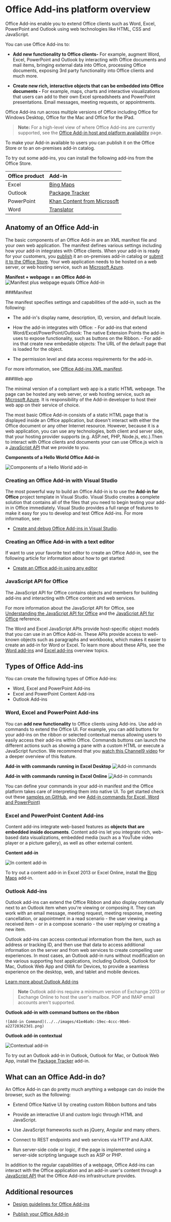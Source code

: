 
# Office Add-ins platform overview

Office Add-ins enable you to extend Office clients such as Word, Excel, PowerPoint and Outlook using web technologies like HTML, CSS and JavaScript. 

You can use Office Add-ins to: 


-  **Add new functionality to Office clients-** For example, augment Word, Excel, PowerPoint and Outlook by interacting with Office documents and mail items, bringing external data into Office, processing Office documents, exposing 3rd party functionality into Office clients and much more. 
    
-  **Create new rich, interactive objects that can be embedded into Office documents -** For example, maps, charts and interactive visualizations that users can add to their own Excel spreadsheets and PowerPoint presentations. Email messages, meeting requests, or appointments.
    
Office Add-ins run across multiple versions of Office including Office for Windows Desktop, Office for the Mac and Office for the IPad.

>**Note:** For a high-level view of where Office Add-ins are currently supported, see the [Office Add-in host and platform availability](http://dev.office.com/add-in-availability) page. 

To make your Add-in available to users you can publish it on the Office Store or to an on-premises add-in catalog.

To try out some add-ins, you can install the following add-ins from the Office Store.


|**Office product**|**Add-in**|
|:-----|:-----|
|Excel|[Bing Maps](https://store.office.com/bing-maps-WA102957661.aspx?assetid=WA102957661)|
|Outlook|[Package Tracker](https://store.office.com/package-tracker-WA104162083.aspx?assetid=WA104162083)|
|PowerPoint|[Khan Content from Microsoft](https://store.office.com/khan-content-from-microsoft-WA104320031.aspx?assetid=WA104320031)|
|Word|[Translator](https://store.office.com/translator-WA104124372.aspx?assetid=WA104124372)|


## Anatomy of an Office Add-in


The basic components of an Office Add-in are an XML manifest file and your own web application. The manifest defines various settings including how your add-in integrates with Office clients. When your add-in is ready for your customers, you [publish](../publish/publish.md) it an on-premises add-in catalog or [submit it to the Office Store](http://msdn.microsoft.com/library/ff075782-1303-4517-91cc-b3d730e9b9ae%28Office.15%29.aspx). Your web application needs to be hosted on a web server, or web hosting service, such as [Microsoft Azure](../publish/host-an-office-add-in-on-microsoft-azure.md).


**Manifest + webpage = an Office Add-in**
![Manifest plus webpage equals Office Add-in](../../images/DK2_AgaveOverview01.png)

###Manifest


The manifest specifies settings and capabilities of the add-in, such as the following:
    
- The add-in's display name, description, ID, version, and default locale.
    
- How the add-in integrates with Office: 
      - For add-ins that extend Word/Excel/PowerPoint/Outlook: The native Extension Points the add-in uses to expose functionality, such as buttons on the Ribbon. 
      - For add-ins that create new embedable objects: The URL of the default page that is loaded for the object.
       
    
- The permission level and data access requirements for the add-in.
    
For more information, see [Office Add-ins XML manifest](../../docs/overview/add-in-manifests.md).


###Web app

The minimal version of a compliant web app is a static HTML webpage. The page can be hosted any web server, or web hosting service, such as [Microsoft Azure](../publish/host-an-office-add-in-on-microsoft-azure.md). It is responsibility of the Add-in developer to host their web app on their service of choice.  

The most basic Office Add-in consists of a static HTML page that is displayed inside an Office application, but doesn't interact with either the Office document or any other Internet resource. However, because it is a web application, you can use any technologies, both client and server side, that your hosting provider supports (e.g. ASP.net, PHP, Node.js, etc.).Then to interact with Office clients and documents your can use Office.js wich is a [JavaScript API](../../docs/develop/understanding-the-javascript-api-for-office.md) that we provide to you. 


**Components of a Hello World Office Add-in**

![Components of a Hello World add-in](../../images/DK2_AgaveOverview07.png)


### Creating an Office Add-in with Visual Studio

The most powerful way to build an Office Add-in is to use the  **Add-in for Office** project template in Visual Studio. Visual Studio creates a complete solution that contains all of the files that you need to begin testing your add-in in Office immediately. Visual Studio provides a full range of features to make it easy for you to develop and test Office Add-ins. For more information, see:


- [Create and debug Office Add-ins in Visual Studio](../get-started/create-and-debug-office-add-ins-in-visual-studio.md).

### Creating an Office Add-in with a text editor

If want to use your favorite text editor to create an Office Add-in, see the following article for information about how to get started:

    
- [Create an Office add-in using any editor](../get-started/create-an-office-add-in-using-any-editor.md)
    

### JavaScript API for Office

The JavaScript API for Office contains objects and members for building add-ins and interacting with Office content and web services.

For more information about the JavaScript API for Office, see [Understanding the JavaScript API for Office](../../docs/develop/understanding-the-javascript-api-for-office.md) and the [JavaScript API for Office](../../reference/javascript-api-for-office.md) reference.
    

The Word and Excel JavaScript APIs provide host-specific object models that you can use in an Office Add-in. These APIs provide access to well-known objects such as paragraphs and workbooks, which makes it easier to create an add-in for Word or Excel. To learn more about these APIs, see the [Word add-ins](../word/word-add-ins.md) and [Excel add-ins](../excel/excel-add-ins-javascript-programming-overview.md) overview topics.


## Types of Office Add-ins

You can create the following types of Office Add-ins:
 
- Word, Excel and PowerPoint Add-ins
- Excel and PowerPoint Content Add-ins
- Outlook Add-ins

### Word, Excel and PowerPoint Add-ins 
You can **add new functionality** to Office clients using Add-ins. Use add-in commands to extend the Office UI. For example, you can add buttons for your add-ins on the ribbon or selected contextual menus allowing users to easily access their add-ins within Office. Commands buttons can launch the different actions such as showing a pane with a custom HTML or execute a JavaScript function. We recommend that you [watch this Channel9 video](https://channel9.msdn.com/Events/Visual-Studio/Connect-event-2015/316) for a deeper overview of this feature.

**Add-in with commands running in Excel Desktop**
![Add-in commands](../../images/addincommands1.png)

**Add-in with commands running in Excel Online**
![Add-in commands](../../images/addincommands2.png)

You can define your commands in your add-in manifest and the Office platform takes care of interpreting them into native UI. To get started check out these [samples on GitHub](https://github.com/OfficeDev/Office-Add-in-Commands-Samples/), and see [Add-in commands for Excel, Word and PowerPoint)](../design/add-in-commands-for-excel-and-word-preview.md)

### Excel and PowerPoint Content Add-ins 

Content add-ins integrate web-based features as **objects that are embedded inside documents**. Content add-ins let you integrate rich, web-based data visualizations, embedded media (such as a YouTube video player or a picture gallery), as well as other external content.

**Content add-in**

![In content add-in](../../images/DK2_AgaveOverview05.png)

To try out a content add-in in Excel 2013 or Excel Online, install the [Bing Maps](https://store.office.com/bing-maps-WA102957661.aspx?assetid=WA102957661) add-in.

### Outlook Add-ins

Outlook add-ins can extend the Office Ribbon and also display contextually next to an Outlook item when you're viewing or composing it. They can work with an email message, meeting request, meeting response, meeting cancellation, or appointment in a read scenario - the user viewing a received item - or in a compose scenario - the user replying or creating a new item. 

Outlook add-ins can access contextual information from the item, such as address or tracking ID, and then use that data to access additional information on the server and from web services to create compelling user experiences. In most cases, an Outlook add-in runs without modification on the various supporting host applications, including Outlook, Outlook for Mac, Outlook Web App and OWA for Devices, to provide a seamless experience on the desktop, web, and tablet and mobile devices.

[Learn more about Outlook Add-ins](../outlook/add-in-commands-for-outlook.md)

 >**Note**  Outlook add-ins require a minimum version of Exchange 2013 or Exchange Online to host the user's mailbox. POP and IMAP email accounts aren't supported.

**Outlook add-in with command buttons on the ribbon**

    ![Add-in Command](../../images/41e46a9c-19ec-4ccc-98e6-a227283623d1.png)

**Outlook add-in contextual**

![Contextual add-in](../../images/DK2_AgaveOverview06.png)

To try out an Outlook add-in in Outlook, Outlook for Mac, or Outlook Web App, install the [Package Tracker](https://store.office.com/package-tracker-WA104162083.aspx?assetid=WA104162083) add-in.



## What can an Office Add-in do?

An Office Add-in can do pretty much anything a webpage can do inside the browser, such as the following:

- Extend Office Native UI by creating custom Ribbon buttons and tabs

- Provide an interactive UI and custom logic through HTML and JavaScript.
    
- Use JavaScript frameworks such as jQuery, Angular and many others.
    
- Connect to REST endpoints and web services via HTTP and AJAX.
    
- Run server-side code or logic, if the page is implemented using a server-side scripting language such as ASP or PHP.
    

In addition to the regular capabilities of a webpage, Office Add-ins can interact with the Office application and an add-in user's content through a [JavaScript API](../../docs/develop/understanding-the-javascript-api-for-office.md) that the Office Add-ins infrastructure provides. 
    

## Additional resources


- [Design guidelines for Office Add-ins](../../docs/design/add-in-design.md)
    
- [Publish your Office Add-in](../publish/publish.md)
    
